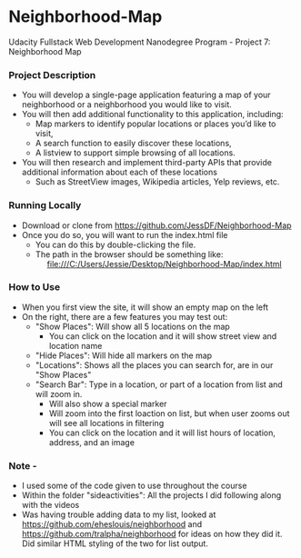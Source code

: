 # Neighborhood-Map
Udacity Fullstack Web Development Nanodegree Program - Project 7: Neighborhood Map

### Project Description
- You will develop a single-page application featuring a map of your neighborhood or a neighborhood you would like to visit. 
- You will then add additional functionality to this application, including: 
    - Map markers to identify popular locations or places you’d like to visit, 
    - A search function to easily discover these locations, 
    - A listview to support simple browsing of all locations. 
- You will then research and implement third-party APIs that provide additional information about each of these locations 
    - Such as StreetView images, Wikipedia articles, Yelp reviews, etc.

### Running Locally
- Download or clone from https://github.com/JessDF/Neighborhood-Map
- Once you do so, you will want to run the index.html file
    - You can do this by double-clicking the file. 
    - The path in the browser should be something like: <br> 
        <a style="padding: 20px;" href="file:///C:/Users/Jessie/Desktop/Neighborhood-Map/index.html">file:///C:/Users/Jessie/Desktop/Neighborhood-Map/index.html</a>

### How to Use
- When you first view the site, it will show an empty map on the left
- On the right, there are a few features you may test out:
    - "Show Places": Will show all 5 locations on the map
        - You can click on the location and it will show street view and location name
    - "Hide Places": Will hide all markers on the map
    - "Locations": Shows all the places you can search for, are in our "Show Places"
    - "Search Bar": Type in a location, or part of a location from list and will zoom in.
        - Will also show a special marker
        - Will zoom into the first loaction on list, but when user zooms out will see all locations in filtering
        - You can click on the location and it will list hours of location, address, and an image

### Note -
- I used some of the code given to use throughout the course
- Within the folder "sideactivities": All the projects I did following along with the videos
- Was having trouble adding data to my list, looked at https://github.com/eheslouis/neighborhood and https://github.com/tralpha/neighborhood for ideas on how they did it. Did similar HTML styling of the two for list output.
